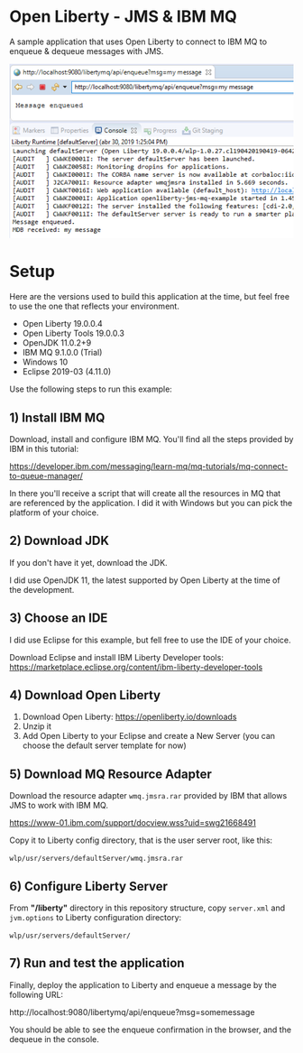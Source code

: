 # Open Liberty - JMS & IBM MQ

A sample application that uses Open Liberty to connect to IBM MQ to enqueue & dequeue messages with JMS.

<img src="./docs/working.png"/>

# Setup

Here are the versions used to build this application at the time, but feel free to use the one that reflects your environment.

* Open Liberty 19.0.0.4
* Open Liberty Tools 19.0.0.3
* OpenJDK 11.0.2+9
* IBM MQ 9.1.0.0 (Trial)
* Windows 10
* Eclipse 2019-03 (4.11.0)

Use the following steps to run this example:

## 1) Install IBM MQ

Download, install and configure IBM MQ. You'll find all the steps provided by IBM in this tutorial:

https://developer.ibm.com/messaging/learn-mq/mq-tutorials/mq-connect-to-queue-manager/

In there you'll receive a script that will create all the resources in MQ that are referenced by the application. I did it with Windows but you can pick the platform of your choice.

## 2) Download JDK

If you don't have it yet, download the JDK.

I did use OpenJDK 11, the latest supported by Open Liberty at the time of the development. 

## 3) Choose an IDE

I did use Eclipse for this example, but fell free to use the IDE of your choice.

Download Eclipse and install IBM Liberty Developer tools: https://marketplace.eclipse.org/content/ibm-liberty-developer-tools

## 4) Download Open Liberty

1. Download Open Liberty: https://openliberty.io/downloads
2. Unzip it
3. Add Open Liberty to your Eclipse and create a New Server (you can choose the default server template for now)

## 5) Download MQ Resource Adapter

Download the resource adapter `wmq.jmsra.rar` provided by IBM that allows JMS to work with IBM MQ.

https://www-01.ibm.com/support/docview.wss?uid=swg21668491

Copy it to Liberty config directory, that is the user server root, like this:

`wlp/usr/servers/defaultServer/wmq.jmsra.rar`


## 6) Configure Liberty Server

From **"/liberty"** directory in this repository structure, copy `server.xml` and `jvm.options` to Liberty configuration directory:

`wlp/usr/servers/defaultServer/`


## 7) Run and test the application

Finally, deploy the application to Liberty and enqueue a message by the following URL:

http://localhost:9080/libertymq/api/enqueue?msg=somemessage

You should be able to see the enqueue confirmation in the browser, and the dequeue in the console.


